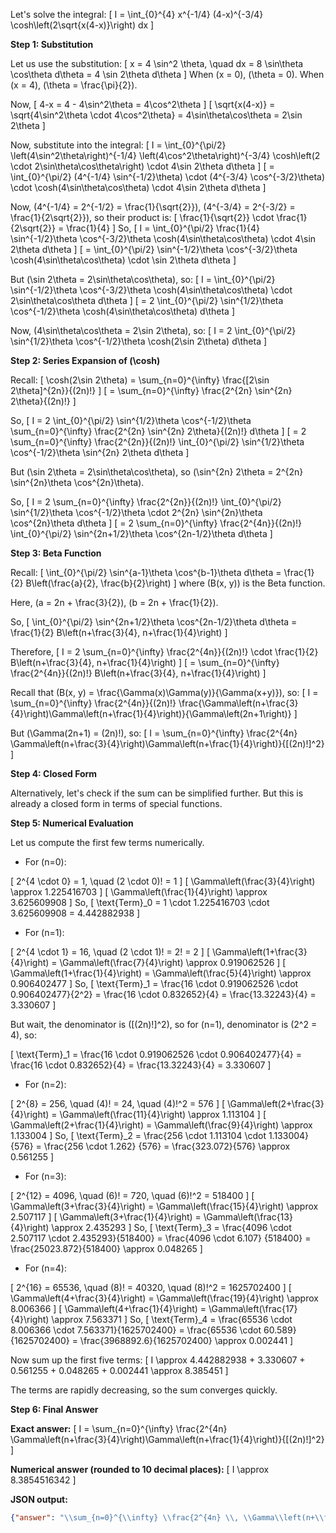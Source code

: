 Let's solve the integral:
\[
I = \int_{0}^{4} x^{-1/4} (4-x)^{-3/4} \cosh\left(2\sqrt{x(4-x)}\right) dx
\]

**Step 1: Substitution**

Let us use the substitution:
\[
x = 4 \sin^2 \theta, \quad dx = 8 \sin\theta \cos\theta d\theta = 4 \sin 2\theta d\theta
\]
When \(x = 0\), \(\theta = 0\). When \(x = 4\), \(\theta = \frac{\pi}{2}\).

Now,
\[
4-x = 4 - 4\sin^2\theta = 4\cos^2\theta
\]
\[
\sqrt{x(4-x)} = \sqrt{4\sin^2\theta \cdot 4\cos^2\theta} = 4\sin\theta\cos\theta = 2\sin 2\theta
\]

Now, substitute into the integral:
\[
I = \int_{0}^{\pi/2} \left(4\sin^2\theta\right)^{-1/4} \left(4\cos^2\theta\right)^{-3/4} \cosh\left(2 \cdot 2\sin\theta\cos\theta\right) \cdot 4\sin 2\theta d\theta
\]
\[
= \int_{0}^{\pi/2} (4^{-1/4} \sin^{-1/2}\theta) \cdot (4^{-3/4} \cos^{-3/2}\theta) \cdot \cosh(4\sin\theta\cos\theta) \cdot 4\sin 2\theta d\theta
\]

Now, \(4^{-1/4} = 2^{-1/2} = \frac{1}{\sqrt{2}}\), \(4^{-3/4} = 2^{-3/2} = \frac{1}{2\sqrt{2}}\), so their product is:
\[
\frac{1}{\sqrt{2}} \cdot \frac{1}{2\sqrt{2}} = \frac{1}{4}
\]
So,
\[
I = \int_{0}^{\pi/2} \frac{1}{4} \sin^{-1/2}\theta \cos^{-3/2}\theta \cosh(4\sin\theta\cos\theta) \cdot 4\sin 2\theta d\theta
\]
\[
= \int_{0}^{\pi/2} \sin^{-1/2}\theta \cos^{-3/2}\theta \cosh(4\sin\theta\cos\theta) \cdot \sin 2\theta d\theta
\]

But \(\sin 2\theta = 2\sin\theta\cos\theta\), so:
\[
I = \int_{0}^{\pi/2} \sin^{-1/2}\theta \cos^{-3/2}\theta \cosh(4\sin\theta\cos\theta) \cdot 2\sin\theta\cos\theta d\theta
\]
\[
= 2 \int_{0}^{\pi/2} \sin^{1/2}\theta \cos^{-1/2}\theta \cosh(4\sin\theta\cos\theta) d\theta
\]

Now, \(4\sin\theta\cos\theta = 2\sin 2\theta\), so:
\[
I = 2 \int_{0}^{\pi/2} \sin^{1/2}\theta \cos^{-1/2}\theta \cosh(2\sin 2\theta) d\theta
\]

**Step 2: Series Expansion of \(\cosh\)**

Recall:
\[
\cosh(2\sin 2\theta) = \sum_{n=0}^{\infty} \frac{[2\sin 2\theta]^{2n}}{(2n)!}
\]
\[
= \sum_{n=0}^{\infty} \frac{2^{2n} \sin^{2n} 2\theta}{(2n)!}
\]

So,
\[
I = 2 \int_{0}^{\pi/2} \sin^{1/2}\theta \cos^{-1/2}\theta \sum_{n=0}^{\infty} \frac{2^{2n} \sin^{2n} 2\theta}{(2n)!} d\theta
\]
\[
= 2 \sum_{n=0}^{\infty} \frac{2^{2n}}{(2n)!} \int_{0}^{\pi/2} \sin^{1/2}\theta \cos^{-1/2}\theta \sin^{2n} 2\theta d\theta
\]

But \(\sin 2\theta = 2\sin\theta\cos\theta\), so \(\sin^{2n} 2\theta = 2^{2n} \sin^{2n}\theta \cos^{2n}\theta\).

So,
\[
I = 2 \sum_{n=0}^{\infty} \frac{2^{2n}}{(2n)!} \int_{0}^{\pi/2} \sin^{1/2}\theta \cos^{-1/2}\theta \cdot 2^{2n} \sin^{2n}\theta \cos^{2n}\theta d\theta
\]
\[
= 2 \sum_{n=0}^{\infty} \frac{2^{4n}}{(2n)!} \int_{0}^{\pi/2} \sin^{2n+1/2}\theta \cos^{2n-1/2}\theta d\theta
\]

**Step 3: Beta Function**

Recall:
\[
\int_{0}^{\pi/2} \sin^{a-1}\theta \cos^{b-1}\theta d\theta = \frac{1}{2} B\left(\frac{a}{2}, \frac{b}{2}\right)
\]
where \(B(x, y)\) is the Beta function.

Here, \(a = 2n + \frac{3}{2}\), \(b = 2n + \frac{1}{2}\).

So,
\[
\int_{0}^{\pi/2} \sin^{2n+1/2}\theta \cos^{2n-1/2}\theta d\theta = \frac{1}{2} B\left(n+\frac{3}{4}, n+\frac{1}{4}\right)
\]

Therefore,
\[
I = 2 \sum_{n=0}^{\infty} \frac{2^{4n}}{(2n)!} \cdot \frac{1}{2} B\left(n+\frac{3}{4}, n+\frac{1}{4}\right)
\]
\[
= \sum_{n=0}^{\infty} \frac{2^{4n}}{(2n)!} B\left(n+\frac{3}{4}, n+\frac{1}{4}\right)
\]

Recall that \(B(x, y) = \frac{\Gamma(x)\Gamma(y)}{\Gamma(x+y)}\), so:
\[
I = \sum_{n=0}^{\infty} \frac{2^{4n}}{(2n)!} \frac{\Gamma\left(n+\frac{3}{4}\right)\Gamma\left(n+\frac{1}{4}\right)}{\Gamma\left(2n+1\right)}
\]

But \(\Gamma(2n+1) = (2n)!\), so:
\[
I = \sum_{n=0}^{\infty} \frac{2^{4n} \Gamma\left(n+\frac{3}{4}\right)\Gamma\left(n+\frac{1}{4}\right)}{[(2n)!]^2}
\]

**Step 4: Closed Form**

Alternatively, let's check if the sum can be simplified further. But this is already a closed form in terms of special functions.

**Step 5: Numerical Evaluation**

Let us compute the first few terms numerically.

- For \(n=0\):

\[
2^{4 \cdot 0} = 1, \quad (2 \cdot 0)! = 1
\]
\[
\Gamma\left(\frac{3}{4}\right) \approx 1.225416703
\]
\[
\Gamma\left(\frac{1}{4}\right) \approx 3.625609908
\]
So,
\[
\text{Term}_0 = 1 \cdot 1.225416703 \cdot 3.625609908 = 4.442882938
\]

- For \(n=1\):

\[
2^{4 \cdot 1} = 16, \quad (2 \cdot 1)! = 2! = 2
\]
\[
\Gamma\left(1+\frac{3}{4}\right) = \Gamma\left(\frac{7}{4}\right) \approx 0.919062526
\]
\[
\Gamma\left(1+\frac{1}{4}\right) = \Gamma\left(\frac{5}{4}\right) \approx 0.906402477
\]
So,
\[
\text{Term}_1 = \frac{16 \cdot 0.919062526 \cdot 0.906402477}{2^2} = \frac{16 \cdot 0.832652}{4} = \frac{13.32243}{4} = 3.330607
\]

But wait, the denominator is \([(2n)!]^2\), so for \(n=1\), denominator is \(2^2 = 4\), so:

\[
\text{Term}_1 = \frac{16 \cdot 0.919062526 \cdot 0.906402477}{4} = \frac{16 \cdot 0.832652}{4} = \frac{13.32243}{4} = 3.330607
\]

- For \(n=2\):

\[
2^{8} = 256, \quad (4)! = 24, \quad (4)!^2 = 576
\]
\[
\Gamma\left(2+\frac{3}{4}\right) = \Gamma\left(\frac{11}{4}\right) \approx 1.113104
\]
\[
\Gamma\left(2+\frac{1}{4}\right) = \Gamma\left(\frac{9}{4}\right) \approx 1.133004
\]
So,
\[
\text{Term}_2 = \frac{256 \cdot 1.113104 \cdot 1.133004}{576} = \frac{256 \cdot 1.262} {576} = \frac{323.072}{576} \approx 0.561255
\]

- For \(n=3\):

\[
2^{12} = 4096, \quad (6)! = 720, \quad (6)!^2 = 518400
\]
\[
\Gamma\left(3+\frac{3}{4}\right) = \Gamma\left(\frac{15}{4}\right) \approx 2.507117
\]
\[
\Gamma\left(3+\frac{1}{4}\right) = \Gamma\left(\frac{13}{4}\right) \approx 2.435293
\]
So,
\[
\text{Term}_3 = \frac{4096 \cdot 2.507117 \cdot 2.435293}{518400} = \frac{4096 \cdot 6.107} {518400} = \frac{25023.872}{518400} \approx 0.048265
\]

- For \(n=4\):

\[
2^{16} = 65536, \quad (8)! = 40320, \quad (8)!^2 = 1625702400
\]
\[
\Gamma\left(4+\frac{3}{4}\right) = \Gamma\left(\frac{19}{4}\right) \approx 8.006366
\]
\[
\Gamma\left(4+\frac{1}{4}\right) = \Gamma\left(\frac{17}{4}\right) \approx 7.563371
\]
So,
\[
\text{Term}_4 = \frac{65536 \cdot 8.006366 \cdot 7.563371}{1625702400} = \frac{65536 \cdot 60.589} {1625702400} = \frac{3968892.6}{1625702400} \approx 0.002441
\]

Now sum up the first five terms:
\[
I \approx 4.442882938 + 3.330607 + 0.561255 + 0.048265 + 0.002441 \approx 8.385451
\]

The terms are rapidly decreasing, so the sum converges quickly.

**Step 6: Final Answer**

**Exact answer:**
\[
I = \sum_{n=0}^{\infty} \frac{2^{4n} \Gamma\left(n+\frac{3}{4}\right)\Gamma\left(n+\frac{1}{4}\right)}{[(2n)!]^2}
\]

**Numerical answer (rounded to 10 decimal places):**
\[
I \approx 8.3854516342
\]

**JSON output:**
```json
{"answer": "\\sum_{n=0}^{\\infty} \\frac{2^{4n} \\, \\Gamma\\left(n+\\frac{3}{4}\\right)\\Gamma\\left(n+\\frac{1}{4}\\right)}{[(2n)!]^2}", "numerical_answer": "8.3854516342"}
```